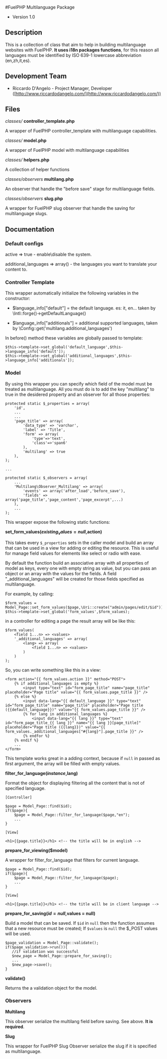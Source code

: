 #FuelPHP Multilanguage Package

* Version 1.0

## Description

This is a collection of class that aim to help in building multilanguage websites with FuelPHP. **It uses i18n packages functions**, for this reason all languages must be identified by ISO 639-1 lowercase abbreviation (en,zh,it,es).

## Development Team

* Riccardo D'Angelo - Project Manager, Developer ([http://www.riccardodangelo.com/](http://www.riccardodangelo.com/))

## Files

*classes/* **controller_template.php**

A wrapper of FuelPHP controller_template with multilanguage capabilities.

*classes/* **model.php**

A wrapper of FuelPHP model with multilanguage capabilities

*classes/* **helpers.php**

A collection of helper functions

*classes/observers* **multilang.php**

An observer that handle the "before save" stage for multilanguage fields.

*classes/observers* **slug.php**

A wrapper for FuelPHP slug observer that handle the saving for multilanguage slugs.

## Documentation

### Default configs

active => true - enable\disable the system.

additional_languages => array() - the languages you want to translate your content to.

### Controller Template

This wrapper automatically initialize the following variables in the constructor:

* $language_info["default"] = the default language. es: it, en... taken by \Intl::forge()->getDefaultLanguage()

* $language_info["additionals"] = additional supported languages, taken by \Config::get('multilang.additional_languages')

In before() method these variables are globally passed to template:

    $this->template->set_global('default_language',$this->language_info['default']);
    $this->template->set_global('additional_languages',$this->language_info['additionals']);

### Model

By using this wrapper you can specify which field of the model must be treated as multilanguage. All you must do is to add the key "multilang" to true in the desidered property and an observer for all those properties:

    protected static $_properties = array(
        'id',
        ...
        ...
        'page_title' => array(
            'data_type' => 'varchar',
            'label' => 'Title',
            'form' => array(
                'type'=>'text',
                'class'=>'span6'
            ),
            'multilang' => true
        ),
    );

    ...

    protected static $_observers = array(
        ...
        'Multilang\Observer_Multilang' => array(
            'events' => array('after_load','before_save'),
            'fields' => array('page_title','page_content','page_excerpt',...)
        ),
        ...
    );

This wrapper expose the following static functions:

**set_form_values($existing_values = null,$action)**

This takes every `$_properties` sets in the caller model and build an array that can be used in a view for adding or editing the resource. This is useful for manage field values for elements like select or radio with ease.

By default the function build an associative array with all properties of model as keys, every one with empty string as value, but you can pass an object or an array with the values for the fields.
A field "_additional_languages" will be created for those fields specified as multilanguage.

For example, by calling:

    $form_values = Model_Page::set_form_values($page,\Uri::create("admin/pages/edit/$id"));
    $this->template->set_global('form_values',$form_values);

in a controller for editing a page the result array will be like this:

    $form_values(
        <field 1...n> => <values>
        '_additional_languages' => array(
            <lang> => array(
                <field 1...n> => <values>
            )
        )
    );

So, you can write something like this in a view:

    <form action="{{ form_values.action }}" method="POST">
        {% if additional_languages is empty %}
            <input type="text" id="form_page_title" name="page_title" placeholder="Page title" value="{{ form_values.page_title }}" />
        {% else %}
            <input data-lang="{{ default_language }}" type="text" id="form_page_title" name="page_title" placeholder="Page title ({{default_language}})" value="{{ form_values.page_title }}" />
            {% for lang in additional_languages %}
                <input data-lang="{{ lang }}" type="text" id="form_page_title_{{ lang }}" name="{{ lang }}[page_title]" placeholder="Page title ({{lang}})" value="{{ form_values._additional_languages["#{lang}"].page_title }}" />
            {% endfor %}
        {% endif %}
        ...
    </form>

This template works great in a adding context, because if `null` in passed as first argument, the array will be filled with empty values.

**filter_for_language($instance,$lang)**

Format the object for displaying filtering all the content that is not of specified language.

    [Controller]

    $page = Model_Page::find($id);
    if($page){
        $page = Model_Page::filter_for_language($page,"en");
        ...
    }

    [View]

    <h1>{{page.title}}</h1> <!-- the title will be in english -->

**prepare_for_viewing($model)**

A wrapper for filter_for_language that filters for current language.

    $page = Model_Page::find($id);
    if($page){
        $page = Model_Page::filter_for_language($page);
        ...
    }

    [View]

    <h1>{{page.title}}</h1> <!-- the title will be in client language -->

**prepare_for_saving($id = null,$values = null)**

Build a model that can be saved. If `$id` in `null` then the function assumes that a new resource must be created; If `$values` is `null` the $_POST values will be used.

    $page_validation = Model_Page::validate();
    if($page_validation->run()){
       //if validation was successful
       $new_page = Model_Page::prepare_for_saving();
       ...
       $new_page->save();
    }

**validate()**

Returns the a validation object for the model.

### Observers

**Multilang**

This observer serialize the multilang field before saving. See above. __It is required__.

**Slug**

This wrapper for FuelPHP Slug Observer serialize the slug if it is specified as multilanguage.















